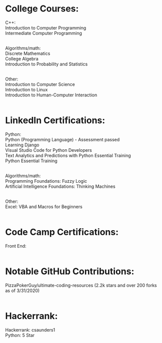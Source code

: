 # College Courses:

C++:<br>
Introduction to Computer Programming<br>
Intermediate Computer Programming<br><br>

Algorithms/math:<br>
Discrete Mathematics<br>
College Algebra<br>
Introduction to Probability and Statistics<br><br>

Other:<br>
Introduction to Computer Science<br>
Introduction to Linux<br>
Introduction to Human-Computer Interaction<br><br>

# LinkedIn Certifications:

Python:<br>
Python (Programming Language) - Assessment passed<br>
Learning Django<br>
Visual Studio Code for Python Developers<br>
Text Analytics and Predictions with Python Essential Training<br>
Python Essential Training<br><br>

Algorithms/math:<br>
Programming Foundations: Fuzzy Logic<br>
Artificial Intelligence Foundations: Thinking Machines<br><br>

Other:<br>
Excel: VBA and Macros for Beginners<br><br>

# Code Camp Certifications:

Front End:<br><br>

# Notable GitHub Contributions:

PizzaPokerGuy/ultimate-coding-resources (2.2k stars and over 200 forks as of 3/31/2020)<br><br>

# Hackerrank:

Hackerrank: csaunders1<br>
Python: 5 Star<br>
